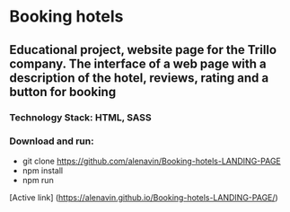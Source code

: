 # Booking hotels

## Educational project, website page for the Trillo company. The interface of a web page with a description of the hotel, reviews, rating and a button for booking

### Technology Stack: HTML, SASS

### Download and run:
* git clone https://github.com/alenavin/Booking-hotels-LANDING-PAGE
* npm install
* npm run



[Active link] (https://alenavin.github.io/Booking-hotels-LANDING-PAGE/)

